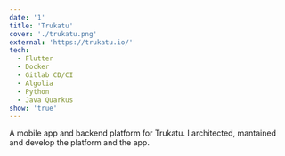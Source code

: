 ```yaml
---
date: '1'
title: 'Trukatu'
cover: './trukatu.png'
external: 'https://trukatu.io/'
tech:
  - Flutter
  - Docker
  - Gitlab CD/CI
  - Algolia
  - Python
  - Java Quarkus
show: 'true'
---
```


A mobile app and backend platform for Trukatu. I architected, mantained and develop the platform and the app.
